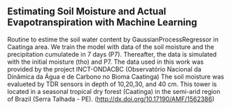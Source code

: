 ## Estimating Soil Moisture and Actual Evapotranspiration with Machine Learning

Routine to estime the soil water content by GaussianProcessRegressor in Caatinga area. We train the model with data  of the soil moisture and the precipitation cumulatede in 7 days (P7). Thereafter, the data is simulated with the initial moisture (tho) and P7. The data used in this work was provided by the project INCT-ONDACBC (Observatório Nacional da Dinâmica da Água e de Carbono no Bioma Caatinga)
The soil moisture was evalueted by TDR sensors in depth of 10,20,30, and 40 cm. This tower is located in a seasonal tropical dry forest (Caatinga) in the semi-arid region of Brazil (Serra Talhada - PE). (http://dx.doi.org/10.17190/AMF/1562386)
